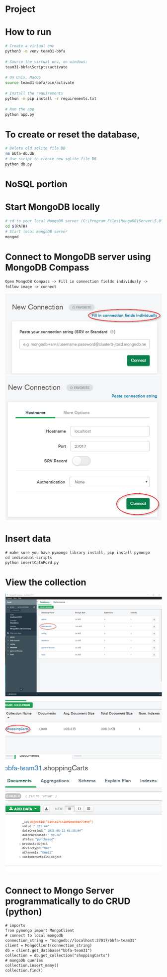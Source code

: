 # Project

# How to run

```bash
# Create a virtual env
python3 -m venv team31-bbfa

# Source the virtual env, on windows:
team31-bbfa\Scripts\activate

# On Unix, MacOS
source team31-bbfa/bin/activate

# Install the requirements
python -m pip install -r requirements.txt

# Run the app
python app.py

```

# To create or reset the database,

```bash
# Delete old sqlite file DB
rm bbfa-db.db
# Use script to create new sqlite file DB
python db.py

```

# NoSQL portion

# Start MongoDB locally
```bash
# cd to your local MongoDB server (C:\Program Files\MongoDB\Server\5.0\bin)
cd $(PATH)
# Start local mongoDB server
mongod
```

# Connect to MongoDB server using MongoDB Compass
`Open MongoDB Compass -> Fill in connection fields individualy -> follow image -> connect`

![Test Image 1](images/mongodb.png)
![Test Image 2](images/mongodb1.png)

# Insert data
```
# make sure you have pymongo library install, pip install pymongo
cd individual-scripts
python insertCatnPord.py
```

# View the collection
![view Image 1](images/viewdata1.png)
![view Image 2](images/viewdata2.png)
![view Image 3](images/viewdata3.png)

# Connect to Mongo Server programmatically to do CRUD (python)
```
# imports
from pymongo import MongoClient
# connect to local mongodb
connection_string = "mongodb://localhost:27017/bbfa-team31"
client = MongoClient(connection_string)
db = client.get_database("bbfa-team31")
collection = db.get_collection("shoppingCarts")
# mongoDb queries
collection.insert_many()
collection.find()
```